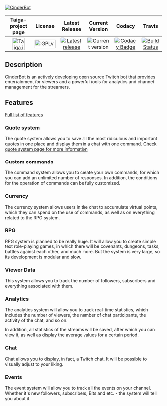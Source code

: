 [![CinderBot](http://cinderbot.com/wp-content/uploads/CINDER_BOT.jpg)](http://cinderbot.com/en/)

|Taiga-project page|License|Latest Release|Current Version|Codacy|Travis|
|:----------------:|:-----:|:------------:|:-------------:|:----:|:----:|
|<a href="https://tree.taiga.io/project/vismar-cinderbot/backlog"><img src="https://taiga.io/images/logo-color.png" alt="Taiga.io project page" width="40" height="40"></a>|<img src="https://fsfe.org/graphics/gplv3-logo-red.png" alt="GPLv3" width="67" height="27">|[![Latest release](https://img.shields.io/badge/alpha-v0.9-blue.svg)](https://github.com/Vismar/CinderBot/releases/tag/v0.9)|![Current version](https://img.shields.io/badge/alpha-v0.13-blue.svg)|[![Codacy Badge](https://api.codacy.com/project/badge/Grade/b200dceb1a7144ff86e663710ccfbb82)](https://www.codacy.com/app/exanimoteam/CinderBot?utm_source=github.com&amp;utm_medium=referral&amp;utm_content=Vismar/CinderBot&amp;utm_campaign=Badge_Grade)|[![Build Status](https://travis-ci.org/Vismar/CinderBot.svg?branch=master)](https://travis-ci.org/Vismar/CinderBot)|

## Description
CinderBot is an actively developing open source Twitch bot that provides entertainment for viewers and a powerful tools for analytics and channel management for the streamers.

## Features
[Full list of features](http://cinderbot.com/en/features/)

### Quote system
The quote system allows you to save all the most ridiculous and important quotes in one place and display them in a chat with one command.
[Check quote system page for more information](http://cinderbot.com/en/features/quote-system/)

### Custom commands
The command system allows you to create your own commands, for which you can add an unlimited number of responses. In addition, the conditions for the operation of commands can be fully customized.

### Currency
The currency system allows users in the chat to accumulate virtual points, which they can spend on the use of commands, as well as on everything related to the RPG system.

### RPG
RPG system is planned to be really huge. It will allow you to create simple text role-playing games, in which there will be covenants, dungeons, tasks, battles against each other, and much more. But the system is very large, so its development is modular and slow.

### Viewer Data
This system allows you to track the number of followers, subscribers and everything associated with them.

### Analytics
The analytics system will allow you to track real-time statistics, which includes the number of viewers, the number of chat participants, the activity of the chat, and so on.

In addition, all statistics of the streams will be saved, after which you can view it, as well as display the average values for a certain period.

### Chat
Chat allows you to display, in fact, a Twitch chat. It will be possible to visually adjust to your liking.

### Events
The event system will allow you to track all the events on your channel. Whether it's new followers, subscribers, Bits and etc. - the system will tell you about it.
